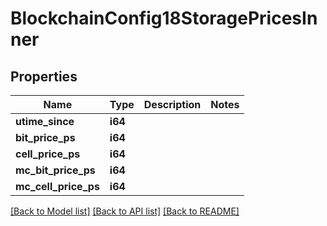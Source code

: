 # BlockchainConfig18StoragePricesInner

## Properties

Name | Type | Description | Notes
------------ | ------------- | ------------- | -------------
**utime_since** | **i64** |  | 
**bit_price_ps** | **i64** |  | 
**cell_price_ps** | **i64** |  | 
**mc_bit_price_ps** | **i64** |  | 
**mc_cell_price_ps** | **i64** |  | 

[[Back to Model list]](../README.md#documentation-for-models) [[Back to API list]](../README.md#documentation-for-api-endpoints) [[Back to README]](../README.md)


